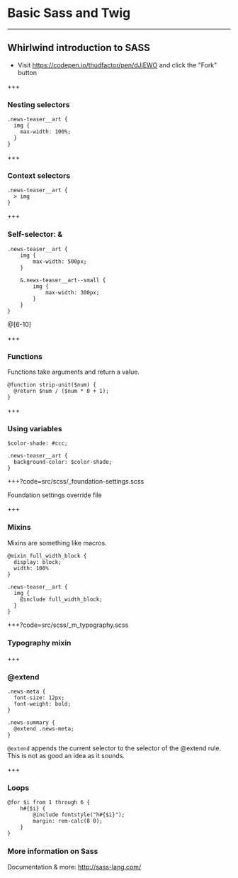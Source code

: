 # Basic Sass and Twig

---

## Whirlwind introduction to SASS

- Visit https://codepen.io/thudfactor/pen/dJjEWO and click the "Fork" button

+++

### Nesting selectors

```
.news-teaser__art {
  img {
    max-width: 100%;
  }
}
```

+++ 

### Context selectors

```
.news-teaser__art {
  > img
}
```

+++


### Self-selector: &

``` 
.news-teaser__art {
	img {
		max-width: 500px;
	}	
	
	&.news-teaser__art--small {
		img {
			max-width: 300px;	
		}
	}
}
```

@[6-10]

+++

### Functions

Functions take arguments and return a value. 

```
@function strip-unit($num) {
  @return $num / ($num * 0 + 1);
}
```

+++

### Using variables 

```
$color-shade: #ccc;

.news-teaser__art {
  background-color: $color-shade;
}
```

+++?code=src/scss/_foundation-settings.scss

Foundation settings override file

+++

### Mixins

Mixins are something like macros.

```
@mixin full_width_block {
  display: block;
  width: 100%
}

.news-teaser__art {
  img {
    @include full_width_block;
  }
}
```

+++?code=src/scss/_m_typography.scss

### Typography mixin  

+++

### @extend

```
.news-meta {
  font-size: 12px;
  font-weight: bold;
}

.news-summary {
  @extend .news-meta;
}
```

`@extend` appends the current selector to the selector of the @extend rule. This is not as good an idea as it sounds.

+++

### Loops

```
@for $i from 1 through 6 {
	h#{$i} {
		@include fontstyle("h#{$i}");
		margin: rem-calc(8 0);
	}
}
```

### More information on Sass

Documentation & more: http://sass-lang.com/
